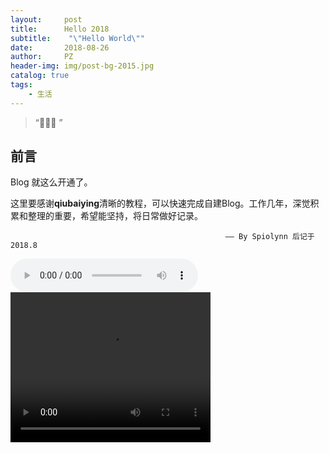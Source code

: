 ```yaml
---
layout:     post
title:      Hello 2018
subtitle:    "\"Hello World\""
date:       2018-08-26
author:     PZ
header-img: img/post-bg-2015.jpg
catalog: true
tags:
    - 生活
---
```


> “🙉🙉🙉 ”


## 前言

Blog 就这么开通了。

这里要感谢**qiubaiying**清晰的教程，可以快速完成自建Blog。工作几年，深觉积累和整理的重要，希望能坚持，将日常做好记录。

                                                    —— By Spiolynn 后记于 2018.8
  
<audio src="http://www.xiami.com/widget/0_3515679/singlePlayer.swf" controls="controls">
Your browser does not support the audio tag.
</audio>

<video src="http://lxqncdn.miaopai.com/stream/BvmaXK2X49guVi4ehlOjjQ__.mp4" width="320" height="240" controls="controls">
Your browser does not support the video tag.
</video>
